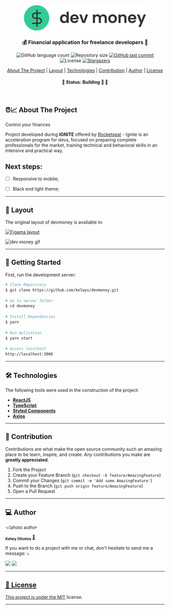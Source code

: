 

<div align="center">
  <img alt="logo"  src="src/assets/logo-black.svg">
</div>


<h3 align="center">
    💰  Financial application for freelance developers 💸
</h3>

<p align="center">
  <img alt="GitHub language count" src="https://img.shields.io/github/languages/count/kelwys/devmoney?color=%2304D361">

  <img alt="Repository size" src="https://img.shields.io/github/repo-size/kelwys/devmoney">

  <a href="https://github.com/kelwys/devmoney/commits/master">
    <img alt="GitHub last commit" src="https://img.shields.io/github/last-commit/kelwys/devmoney">
  </a>

   <img alt="License" src="https://img.shields.io/badge/license-MIT-brightgreen">
   <a href="https://github.com/kelwys/devmoney/stargazers">
    <img alt="Stargazers" src="https://img.shields.io/github/stars/kelwys/devmoney?style=social">
  </a>
</p>

<p align="center">
  <a href="#about-the-project">About The Project</a> |
  <a href="#layout">Layout</a> |
  <a href="#technologies">Technologies</a> |
  <a href="#contribution">Contribution</a> |
  <a href="#author">Author</a> |
  <a href="#license">License</a>
</p>

<h4 align="center">
	🚧 Status: Building 🚀  🚧
</h4>
</br>


<h2 id="about-the-project" > ⏰📈 About The Project </h2>

Control your finances

Project developed during **IGNITE** offered by [Rocketseat](https://rocketseat.com.br/) - Ignite is an acceleration program for devs, focused on preparing complete professionals for the market, training technical and behavioral skills in an intensive and practical way.

<!-- ***You can see the first version [here](https://devmoney-virid.vercel.app/)!*** -->

## Next steps:

- [ ] Responsive to mobile;
- [ ] Black end light theme;



---

<h2 id="layout" >🎨  Layout </h2>

The original layout of devmoney is available in:

<a href="https://www.figma.com/file/iLFkm80Hm9YeC0lMuasNFN/dtmoney-Ignite">
  <img alt="Figama layout" src="https://img.shields.io/badge/Figma%20-Layout-%2304D361">
</a>
<!-- ![screen home](/src/assets/screen01.png)
![screen home](/src/assets/screen02.png) -->

![dev money gif](./src/assets/devmoney.gif)

---

## 🚀 Getting Started

First, run the development server:

```bash
# Clone Repository
$ git clone https://github.com/kelwys/devmoney.git

# Go to server folder
$ cd devmoney

# Install Dependencies
$ yarn

# Run Aplication
$ yarn start

# Access localhost
http://localhost:3000
```
---


<h2 id="technologies"> 🛠 Technologies </h2>

The following tools were used in the construction of the project:

- **[ReactJS](https://reactjs.org)**
- **[TypeScript](https://www.typescriptlang.org/)**
- **[Styled Components](https://styled-components.com/)**
- **[Axios](https://github.com/axios/axios)**

---

<h2 id="contribution"> 💪 Contribution </h2>

Contributions are what make the open source community such an amazing place to be learn, inspire, and create. Any contributions you make are **greatly appreciated**.

1. Fork the Project
2. Create your Feature Branch (`git checkout -b feature/AmazingFeature`)
3. Commit your Changes (`git commit -m 'Add some AmazingFeature'`)
4. Push to the Branch (`git push origin feature/AmazingFeature`)
5. Open a Pull Request

---

<h2 id="author"> 💻 Author </h2>

<img style="border-radius: 50% !important;" src="https://kelwys.github.io/assets/images/avatar.png" width="100px;" alt="photo author"/>

 <sub><b>Kelwy Oliveira</b></sub></a> <a href="https://www.linkedin.com/in/kelwyoliveira/" title="kelwy`s linkedin">🚀</a>
 <br />

If you want to do a project with me or chat, don't hesitate to send me a message: ⤵️
<p align="left">
  <a href="https://www.linkedin.com/in/kelwyoliveira/"><img src="https://img.shields.io/badge/-kelwyoliveira-0077B5?style=flat&logo=Linkedin&logoColor=white"/></a>
  <a href="mailto:kelwyduarte@gmail.com"><img src="https://img.shields.io/badge/-kelwyduarte@gmail.com-D14836?style=flat&logo=Gmail&logoColor=white"/>
</p>

---

<h2 id="license"> 📝 License </h2>

This project is under the [MIT](./LICENSE) license.

---
